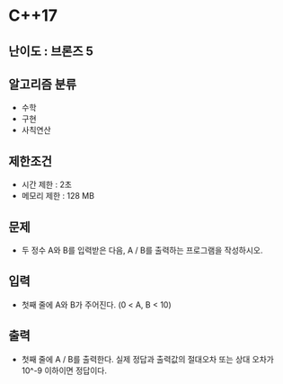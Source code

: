 # C++17

## 난이도 : 브론즈 5

## 알고리즘 분류
  - 수학
  - 구현
  - 사칙연산

## 제한조건
  - 시간 제한 : 2초
  - 메모리 제한 : 128 MB

## 문제
  - 두 정수 A와 B를 입력받은 다음, A / B를 출력하는 프로그램을 작성하시오.

## 입력
  - 첫째 줄에 A와 B가 주어진다. (0 < A, B < 10)

## 출력
  - 첫째 줄에 A / B를 출력한다. 실제 정답과 출력값의 절대오차 또는 상대 오차가 10^-9 이하이면 정답이다.
